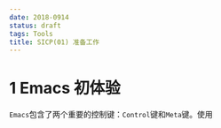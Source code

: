 ```yaml
---
date: 2018-0914
status: draft
tags: Tools
title: SICP(01) 准备工作
---
```

# 1 Emacs 初体验
`Emacs`包含了两个重要的控制键：`Control`键和`Meta`键。使用